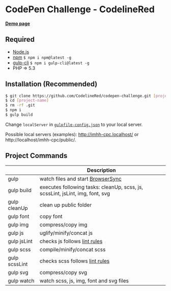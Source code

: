 # CodePen Challenge - CodelineRed

[**Demo page**](https://cpc.codelinered.net)

## Required
* [Node.js](http://nodejs.org/en/download/)
* [npm](http://www.npmjs.com/get-npm) `$ npm i npm@latest -g`
* [gulp-cli](https://www.npmjs.com/package/gulp-cli) `$ npm i gulp-cli@latest -g`
* PHP => 5.3

## Installation (Recommended)
```bash
$ git clone https://github.com/CodelineRed/codepen-challenge.git [project-name]
$ cd [project-name]
$ rm -rf .git
$ npm i
$ gulp build
```
Change `localServer` in [`gulpfile-config.json`](https://github.com/CodelineRed/gulp-templating/blob/master/gulpfile-config.dist.json) to your local server.

Possible local servers (examples): http://imhh-cpc.localhost/ or http://localhost/imhh-cpc/public/.

## Project Commands
|               | Description                                                                                                     |
|---------------|-----------------------------------------------------------------------------------------------------------------|
| gulp          | watch files and start [BrowserSync](https://www.npmjs.com/package/browser-sync)                                 |
| gulp build    | executes following tasks: cleanUp, scss, js, scssLint, jsLint, img, font, svg                                   |
| gulp cleanUp  | clean up public folder                                                                                          |
| gulp font     | copy font                                                                                                       |
| gulp img      | compress/copy img                                                                                               |
| gulp js       | uglify/minify/concat js                                                                                         |
| gulp jsLint   | checks js follows [lint rules](https://github.com/CodelineRed/gulp-templating/blob/master/js-lint.json)     |
| gulp scss     | compile/minify/concat scss                                                                                      |
| gulp scssLint | checks scss follows [lint rules](https://github.com/CodelineRed/gulp-templating/blob/master/scss-lint.json) |
| gulp svg      | compress/copy svg                                                                                               |
| gulp watch    | watch scss, js, img, font and svg files                                                                         |
